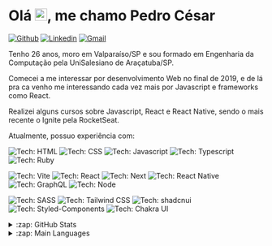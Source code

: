 ﻿<h1 align = "justify"> Olá <img src="https://media.giphy.com/media/hvRJCLFzcasrR4ia7z/giphy.gif" width="24px" height="24px">, me chamo Pedro César</h1>

[![Github](https://img.shields.io/badge/-pedrocs378-6633cc?style=flat&logo=Github&logoColor=white)](https://github.com/pedrocs378)
[![Linkedin](https://img.shields.io/badge/-Pedro%20César%20Vagner%20Nogueira-6633cc?style=flat)](https://www.linkedin.com/in/pedrocs378)
[![Gmail](https://img.shields.io/badge/-pedrocs378@gmail.com-6633cc?style=flat&logo=Gmail&logoColor=white)](mailto:pedrocs378@gmail.com)

<p>Tenho 26 anos, moro em Valparaíso/SP e sou formado em Engenharia da Computação pela UniSalesiano de Araçatuba/SP.</p>

<p>Comecei a me interessar por desenvolvimento Web no final de 2019, e de lá pra ca venho me interessando cada vez mais por Javascript e frameworks como React.</p>

<p>Realizei alguns cursos sobre Javascript, React e React Native, sendo o mais recente o Ignite pela RocketSeat.</p>

<p>Atualmente, possuo experiência com:</p>

![Tech: HTML](https://img.shields.io/badge/HTML-gray?logo=html5&style=for-the-badge&logoColor=fff)
![Tech: CSS](https://img.shields.io/badge/CSS-gray?logo=css3&style=for-the-badge&logoColor=fff)
![Tech: Javascript](https://img.shields.io/badge/Javascript-gray?logo=javascript&style=for-the-badge&logoColor=fff)
![Tech: Typescript](https://img.shields.io/badge/Typescript-gray?logo=typescript&style=for-the-badge&logoColor=fff)
![Tech: Ruby](https://img.shields.io/badge/Ruby-gray?logo=ruby&style=for-the-badge&logoColor=fff)

![Tech: Vite](https://img.shields.io/badge/Vite-gray?logo=vite&style=for-the-badge&logoColor=fff)
![Tech: React](https://img.shields.io/badge/React-gray?logo=react&style=for-the-badge&logoColor=fff)
![Tech: Next](https://img.shields.io/badge/Next-gray?logo=nextdotjs&style=for-the-badge&logoColor=fff)
![Tech: React Native](https://img.shields.io/badge/React%20Native-gray?logo=react&style=for-the-badge&logoColor=fff)
![Tech: GraphQL](https://img.shields.io/badge/GraphQL-gray?logo=graphql&style=for-the-badge&logoColor=fff)
![Tech: Node](https://img.shields.io/badge/Node-gray?logo=nodedotjs&style=for-the-badge&logoColor=fff)

![Tech: SASS](https://img.shields.io/badge/SASS-gray?logo=sass&style=for-the-badge&logoColor=fff)
![Tech: Tailwind CSS](https://img.shields.io/badge/Tailwind%20CSS-gray?logo=tailwindcss&style=for-the-badge&logoColor=fff)
![Tech: shadcnui](https://img.shields.io/badge/shadcn-ui-gray?logo=shadcnui&style=for-the-badge&logoColor=fff)
![Tech: Styled-Components](https://img.shields.io/badge/Styled%20Components-gray?logo=styled-components&style=for-the-badge&logoColor=fff)
![Tech: Chakra UI](https://img.shields.io/badge/Chakra%20UI-gray?logo=chakra-ui&style=for-the-badge&logoColor=fff)

<details>
  <summary>:zap: GitHub Stats</summary>

  ![Pedro Cesar's GitHub stats](https://github-readme-stats.vercel.app/api?username=pedrocs378&show_icons=true&theme=dark&count_private=true)

</details>

<details>
  <summary>:zap: Main Languages</summary>

  ![Top Langs](https://github-readme-stats.vercel.app/api/top-langs/?username=pedrocs378&layout=compact&theme=dark&langs_count=8)

</details>
